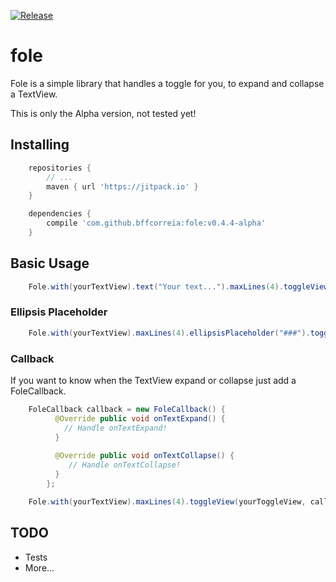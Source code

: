 [![Release](https://jitpack.io/v/bffcorreia/fole.svg)](https://jitpack.io/#bffcorreia/fole)

# fole

Fole is a simple library that handles a toggle for you, to expand and collapse a TextView.

This is only the Alpha version, not tested yet!

## Installing

``` groovy
    repositories {
        // ...
        maven { url 'https://jitpack.io' }
    }

    dependencies {
        compile 'com.github.bffcorreia:fole:v0.4.4-alpha'
    }
```

## Basic Usage

``` java
    Fole.with(yourTextView).text("Your text...").maxLines(4).toggleView(yourToggleView);
```

### Ellipsis Placeholder

``` java
    Fole.with(yourTextView).maxLines(4).ellipsisPlaceholder("###").toggleView(yourToggleView);
```

### Callback

If you want to know when the TextView expand or collapse just add a FoleCallback.

``` java
    FoleCallback callback = new FoleCallback() {
          @Override public void onTextExpand() {
            // Handle onTextExpand!
          }
    
          @Override public void onTextCollapse() {
             // Handle onTextCollapse!
          }
        };
```

``` java
    Fole.with(yourTextView).maxLines(4).toggleView(yourToggleView, callback);
```

## TODO

- Tests
- More...